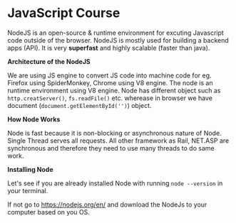 # JavaScript Course

NodeJS is an open-source & runtime environment for excuting Javascript code outside of the browser. NodeJS is mostly used for building a backend apps (API). It is very <b>superfast</b> and highly scalable (faster than java).

<b>Architecture of the NodeJS</b>

We are using JS engine to convert JS code into machine code for eg. Firefox using SpiderMonkey, Chrome using V8 engine. The node is an runtime environment using V8 engine. Node has different object such as `http.creatServer()`, `fs.readFile()` etc. wherease in browser we have document (`document.getElementById('')`) object.

<b>How Node Works</b>

Node is fast because it is non-blocking or asynchronous nature of Node. Single Thread serves all requests. All other framework as Rail, NET.ASP are synchronous and therefore they need to use many threads to do same work. 

<b>Installing Node</b>

Let's see if you are already installed Node with running `node --version` in your terminal.

If not go to https://nodejs.org/en/ and download the NodeJs to your computer based on you OS.